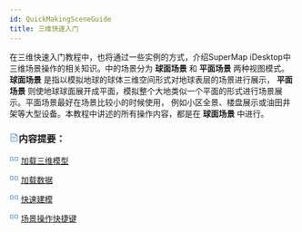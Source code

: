 ```yaml
---
id: QuickMakingSceneGuide
title: 三维快速入门
---
```

在三维快速入门教程中，也将通过一些实例的方式，介绍SuperMap iDesktop中三维场景操作的相关知识。中的场景分为 **球面场景** 和
**平面场景** 两种视图模式。 **球面场景** 是指以模拟地球的球体三维空间形式对地球表层的场景进行展示， **平面场景**
则使地球球面展开成平面，模拟整个大地类似一个平面的形式进行场景展示。平面场景最好在场景比较小的时候使用，
例如小区全景、楼盘展示或油田井架等大型设备。本教程中讲述的所有操作内容，都是在 **球面场景** 中进行。

### ![](../img/read.gif)内容提要：

![](../img/smalltitle.png) [加载三维模型](Load3DModel/LoadModel.html)

![](../img/smalltitle.png) [加载数据](SceneApplication/Application1.html)

![](../img/smalltitle.png) [快速建模](SceneApplication/Application3.html)

![](../img/smalltitle.png) [场景操作快捷键](../SceneOperation/SceneShortcutKey.html)

